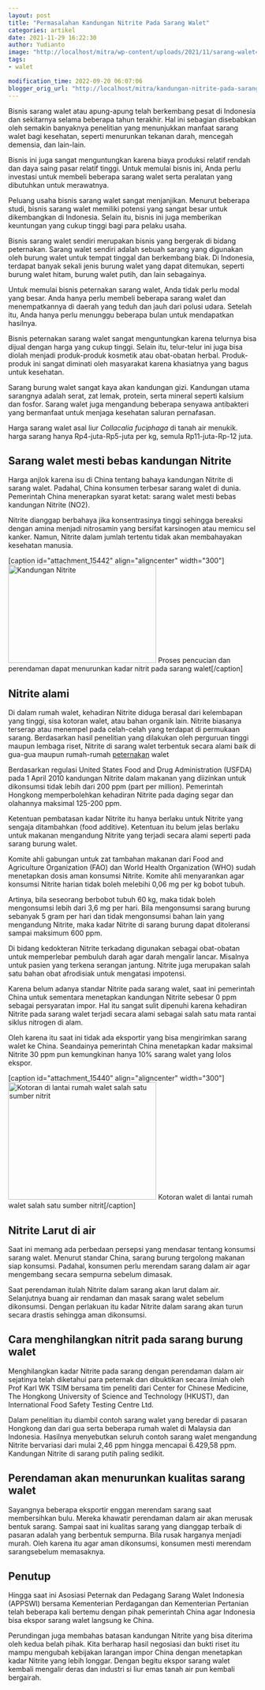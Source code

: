 ```yaml
---
layout: post
title: "Permasalahan Kandungan Nitrite Pada Sarang Walet"
categories: artikel
date: 2021-11-29 16:22:30
author: Yudianto
image: "http://localhost/mitra/wp-content/uploads/2021/11/sarang-walet4.jpg"
tags:
- walet

modification_time: 2022-09-20 06:07:06
blogger_orig_url: "http://localhost/mitra/kandungan-nitrite-pada-sarang-walet.html"
---
```


Bisnis sarang walet atau apung-apung telah berkembang pesat di Indonesia dan sekitarnya selama beberapa tahun terakhir. Hal ini sebagian disebabkan oleh semakin banyaknya penelitian yang menunjukkan manfaat sarang walet bagi kesehatan, seperti menurunkan tekanan darah, mencegah demensia, dan lain-lain.

Bisnis ini juga sangat menguntungkan karena biaya produksi relatif rendah dan daya saing pasar relatif tinggi. Untuk memulai bisnis ini, Anda perlu investasi untuk membeli beberapa sarang walet serta peralatan yang dibutuhkan untuk merawatnya.

Peluang usaha bisnis sarang walet sangat menjanjikan. Menurut beberapa studi, bisnis sarang walet memiliki potensi yang sangat besar untuk dikembangkan di Indonesia. Selain itu, bisnis ini juga memberikan keuntungan yang cukup tinggi bagi para pelaku usaha.

Bisnis sarang walet sendiri merupakan bisnis yang bergerak di bidang peternakan. Sarang walet sendiri adalah sebuah sarang yang digunakan oleh burung walet untuk tempat tinggal dan berkembang biak. Di Indonesia, terdapat banyak sekali jenis burung walet yang dapat ditemukan, seperti burung walet hitam, burung walet putih, dan lain sebagainya.

Untuk memulai bisnis peternakan sarang walet, Anda tidak perlu modal yang besar. Anda hanya perlu membeli beberapa sarang walet dan menempatkannya di daerah yang teduh dan jauh dari polusi udara. Setelah itu, Anda hanya perlu menunggu beberapa bulan untuk mendapatkan hasilnya.

Bisnis peternakan sarang walet sangat menguntungkan karena telurnya bisa dijual dengan harga yang cukup tinggi. Selain itu, telur-telur ini juga bisa diolah menjadi produk-produk kosmetik atau obat-obatan herbal. Produk-produk ini sangat diminati oleh masyarakat karena khasiatnya yang bagus untuk kesehatan.

Sarang burung walet sangat kaya akan kandungan gizi. Kandungan utama sarangnya adalah serat, zat lemak, protein, serta mineral seperti kalsium dan fosfor. Sarang walet juga mengandung beberapa senyawa antibakteri yang bermanfaat untuk menjaga kesehatan saluran pernafasan.

Harga sarang walet asal liur <em>Collacalia fuciphaga</em> di tanah air menukik. harga sarang hanya Rp4-juta-Rp5-juta per kg, semula Rp11-juta-Rp-12 juta.
<h2>Sarang walet mesti bebas kandungan Nitrite</h2>
Harga anjlok karena isu di China tentang bahaya kandungan Nitrite di sarang walet. Padahal, China konsumen terbesar sarang walet di dunia. Pemerintah China menerapkan syarat ketat: sarang walet mesti bebas kandungan Nitrite (NO2).

Nitrite dianggap berbahaya jika konsentrasinya tinggi sehingga bereaksi dengan amina menjadi nitrosamin yang bersifat karsinogen atau memicu sel kanker. Namun, Nitrite dalam jumlah tertentu tidak akan membahayakan kesehatan manusia.

[caption id="attachment_15442" align="aligncenter" width="300"]<a href="http://127.0.0.1/mitra/wp-content/uploads/2021/11/nitrat-walet.jpg"><img class="wp-image-15442 size-medium" src="http://127.0.0.1/mitra/wp-content/uploads/2021/11/nitrat-walet-300x199.jpg" alt="Kandungan Nitrite" width="300" height="199" /></a> Proses pencucian dan perendaman dapat menurunkan kadar nitrit pada sarang walet[/caption]
<h2 id="air">Nitrite alami</h2>
Di dalam rumah walet, kehadiran Nitrite diduga berasal dari kelembapan yang tinggi, sisa kotoran walet, atau bahan organik lain. Nitrite biasanya terserap atau menempel pada celah-celah yang terdapat di permukaan sarang.
Berdasarkan hasil penelitian yang dilakukan oleh perguruan tinggi maupun lembaga riset, Nitrite di sarang walet terbentuk secara alami baik di gua-gua maupun rumah-rumah <a class="wpil_keyword_link " title="peternakan" href="http://127.0.0.1/mitra/peternakan" data-wpil-keyword-link="linked">peternakan</a> walet

Berdasarkan regulasi United States Food and Drug Administration (USFDA) pada 1 April 2010 kandungan Nitrite dalam makanan yang diizinkan untuk dikonsumsi tidak lebih dari 200 ppm (part per million). Pemerintah Hongkong memperbolehkan kehadiran Nitrite pada daging segar dan olahannya maksimal 125-200 ppm.

Ketentuan pembatasan kadar Nitrite itu hanya berlaku untuk Nitrite yang sengaja ditambahkan (food additive). Ketentuan itu belum jelas berlaku untuk makanan mengandung Nitrite yang terjadi secara alami seperti pada sarang burung walet.

Komite ahli gabungan untuk zat tambahan makanan dari Food and Agriculture Organization (FAO) dan World Health Organization (WHO) sudah menetapkan dosis aman konsumsi Nitrite. Komite ahli menyarankan agar konsumsi Nitrite harian tidak boleh melebihi 0,06 mg per kg bobot tubuh.

Artinya, bila seseorang berbobot tubuh 60 kg, maka tidak boleh mengonsumsi lebih dari 3,6 mg per hari. Bila mengonsumsi sarang burung sebanyak 5 gram per hari dan tidak mengonsumsi bahan lain yang mengandung Nitrite, maka kadar Nitrite di sarang burung dapat ditoleransi sampai maksimum 600 ppm.

Di bidang kedokteran Nitrite terkadang digunakan sebagai obat-obatan untuk memperlebar pembuluh darah agar darah mengalir lancar. Misalnya untuk pasien yang terkena serangan jantung. Nitrite juga merupakan salah satu bahan obat afrodisiak untuk mengatasi impotensi.

Karena belum adanya standar Nitrite pada sarang walet, saat ini pemerintah China untuk sementara menetapkan kandungan Nitrite sebesar 0 ppm sebagai persyaratan impor. Hal itu sangat sulit dipenuhi karena kehadiran Nitrite pada sarang walet terjadi secara alami sebagai salah satu mata rantai siklus nitrogen di alam.

Oleh karena itu saat ini tidak ada eksportir yang bisa mengirimkan sarang walet ke China. Seandainya pemerintah China menetapkan kadar maksimal Nitrite 30 ppm pun kemungkinan hanya 10% sarang walet yang lolos ekspor.

[caption id="attachment_15440" align="aligncenter" width="300"]<a href="http://127.0.0.1/mitra/wp-content/uploads/2021/11/nitrat-sarang-walet.jpg"><img class="wp-image-15440 size-medium" src="http://127.0.0.1/mitra/wp-content/uploads/2021/11/nitrat-sarang-walet-300x238.jpg" alt="Kotoran di lantai rumah walet salah satu sumber nitrit" width="300" height="238" /></a> Kotoran walet di lantai rumah walet salah satu sumber nitrit[/caption]
<h2 id="air">Nitrite Larut di air</h2>
Saat ini memang ada perbedaan persepsi yang mendasar tentang konsumsi sarang walet. Menurut standar China, sarang burung tergolong makanan siap konsumsi. Padahal, konsumen perlu merendam sarang dalam air agar mengembang secara sempurna sebelum dimasak.

Saat perendaman itulah Nitrite dalam sarang akan larut dalam air. Selanjutnya buang air rendaman dan masak sarang walet sebelum dikonsumsi. Dengan perlakuan itu kadar Nitrite dalam sarang akan turun secara drastis sehingga aman dikonsumsi.
<h2>Cara menghilangkan nitrit pada sarang burung walet</h2>
Menghilangkan kadar Nitrite pada sarang dengan perendaman dalam air sejatinya telah diketahui para peternak dan dibuktikan secara ilmiah oleh Prof Karl WK TSIM bersama tim peneliti dari Center for Chinese Medicine, The Hongkong University of Science and Technology (HKUST), dan International Food Safety Testing Centre Ltd.

Dalam penelitian itu diambil contoh sarang walet yang beredar di pasaran Hongkong dan dari gua serta beberapa rumah walet di Malaysia dan Indonesia. Hasilnya menyebutkan seluruh contoh sarang walet mengandung Nitrite bervariasi dari mulai 2,46 ppm hingga mencapai 6.429,58 ppm. Kandungan Nitrite di sarang putih paling sedikit.
<h2>Perendaman akan menurunkan kualitas sarang walet</h2>
Sayangnya beberapa eksportir enggan merendam sarang saat membersihkan bulu. Mereka khawatir perendaman dalam air akan merusak bentuk sarang. Sampai saat ini kualitas sarang yang dianggap terbaik di pasaran adalah yang berbentuk sempurna. Bila rusak harganya menjadi murah. Oleh karena itu agar aman dikonsumsi, konsumen mesti merendam sarangsebelum memasaknya.
<h2>Penutup</h2>
Hingga saat ini Asosiasi Peternak dan Pedagang Sarang Walet Indonesia (APPSWI) bersama Kementerian Perdagangan dan Kementerian Pertanian telah beberapa kali bertemu dengan pihak pemerintah China agar Indonesia bisa ekspor sarang walet langsung ke China.

Perundingan juga membahas batasan kandungan Nitrite yang bisa diterima oleh kedua belah pihak. Kita berharap hasil negosiasi dan bukti riset itu mampu mengubah kebijakan larangan impor China dengan menetapkan kadar Nitrite yang lebih longgar. Dengan begitu ekspor sarang walet kembali mengalir deras dan industri si liur emas tanah air pun kembali bergairah.
